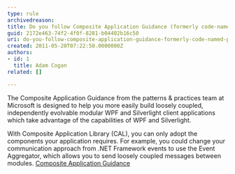```yaml
---
type: rule
archivedreason: 
title: Do you follow Composite Application Guidance (formerly code-named "Prism") in your Silverlight (and WPF) Projects?
guid: 2172e463-74f2-4f0f-8281-b04402b16c50
uri: do-you-follow-composite-application-guidance-formerly-code-named-prism-in-your-silverlight-and-wpf-projects
created: 2011-05-20T07:22:50.0000000Z
authors:
- id: 1
  title: Adam Cogan
related: []

---
```


The Composite Application Guidance from the patterns & practices team at Microsoft is designed to help you more easily build loosely coupled, independently evolvable modular WPF and Silverlight client applications which take advantage of the capabilities of WPF and Silverlight.   
<!--endintro-->
 With Composite Application Library (CAL), you can only adopt the components your application requires. For example, you could change your communication approach from .NET Framework events to use the Event Aggregator, which allows you to send loosely coupled messages between modules. 
[Composite Application Guidance](http&#58;//msdn.microsoft.com/en-us/library/cc707819.aspx)
